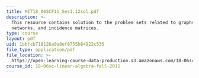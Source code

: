 ```yaml
---
title: MIT18_06SCF11_Ses1.12sol.pdf
description: >-
  This resource contains solution to the problem sets related to graphs,
  networks, and incidence matrices.
type: course
layout: pdf
uid: 1bbfcb718126a0a8ef8755b84922c536
file_type: application/pdf
file_location: >-
  https://open-learning-course-data-production.s3.amazonaws.com/18-06sc-linear-algebra-fall-2011/1bbfcb718126a0a8ef8755b84922c536_MIT18_06SCF11_Ses1.12sol.pdf
course_id: 18-06sc-linear-algebra-fall-2011
---
```

